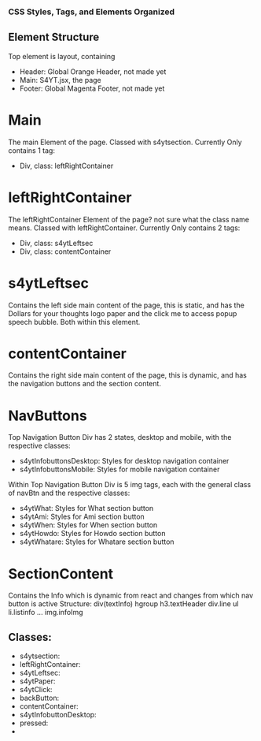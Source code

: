 ### CSS Styles, Tags, and Elements Organized

## Element Structure

Top element is layout, containing
- Header: Global Orange Header, not made yet
- Main: S4YT.jsx, the page
- Footer: Global Magenta Footer, not made yet

# Main

The main Element of the page. Classed with s4ytsection. Currently Only contains 1 tag:
- Div, class: leftRightContainer

# leftRightContainer

The leftRightContainer Element of the page? not sure what the class name means. Classed with leftRightContainer. Currently Only contains 2 tags:
- Div, class: s4ytLeftsec
- Div, class: contentContainer

# s4ytLeftsec

Contains the left side main content of the page, this is static, and has the Dollars for your thoughts logo paper and the click me to
access popup speech bubble. Both within this element.

# contentContainer

Contains the right side main content of the page, this is dynamic, and has the navigation buttons and the section content.

# NavButtons

Top Navigation Button Div has 2 states, desktop and mobile, with the respective classes:
- s4ytInfobuttonsDesktop: Styles for desktop navigation container
- s4ytInfobuttonsMobile: Styles for mobile navigation container

Within Top Navigation Button Div is 5 img tags, each with the general class of navBtn and the respective classes:
- s4ytWhat: Styles for What section button
- s4ytAmi: Styles for Ami section button
- s4ytWhen: Styles for When section button
- s4ytHowdo: Styles for Howdo section button
- s4ytWhatare: Styles for Whatare section button

# SectionContent

Contains the Info which is dynamic from react and changes from which nav button is active
Structure:
div(textInfo)
    hgroup
        h3.textHeader
        div.line
    ul
        li.listinfo
        ...
    img.infoImg

## Classes:
- s4ytsection:
- leftRightContainer:
- s4ytLeftsec:
- s4ytPaper:
- s4ytClick:
- backButton:
- contentContainer:
- s4ytInfobuttonDesktop:
- pressed:
-
